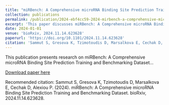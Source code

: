 ```yaml
---
title: "miRBench: A Comprehensive microRNA Binding Site Prediction Training and Benchmarking Dataset"
collection: publications
permalink: /publication/2024-ebf4cc59-2024-mirbench-a-comprehensive-microrna-bindi
excerpt: 'This paper discusses miRBench: A Comprehensive microRNA Binding Site Prediction Training and Benchmarking Dataset...'
date: 2024-01-01
venue: 'bioRxiv, 2024.11.14.623628'
paperurl: 'https://doi.org/10.1101/2024.11.14.623628'
citation: 'Sammut S, Gresova K, Tzimotoudis D, Marsalkova E, Cechak D, Alexiou P. (2024). miRBench: A Comprehensive microRNA Binding Site Prediction Training and Benchmarking Dataset. bioRxiv, 2024.11.14.623628.'
---
```


This publication presents research on miRBench: A Comprehensive microRNA Binding Site Prediction Training and Benchmarking Dataset...

[Download paper here](https://doi.org/10.1101/2024.11.14.623628)

Recommended citation: Sammut S, Gresova K, Tzimotoudis D, Marsalkova E, Cechak D, Alexiou P. (2024). miRBench: A Comprehensive microRNA Binding Site Prediction Training and Benchmarking Dataset. bioRxiv, 2024.11.14.623628.
